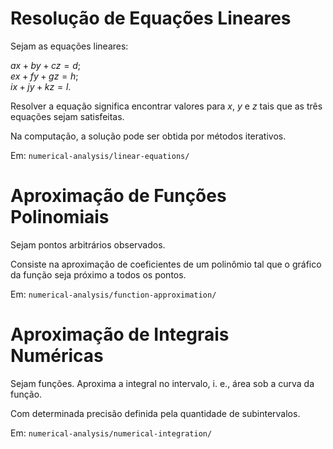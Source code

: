 # Resolução de Equações Lineares

Sejam as equações lineares:

$ax + by + cz = d;$ \
$ex + fy + gz = h;$ \
$ix + jy + kz = l.$

Resolver a equação significa encontrar valores para $x$, $y$ e $z$ tais que as três equações sejam satisfeitas.

Na computação, a solução pode ser obtida por métodos iterativos.

Em: `numerical-analysis/linear-equations/`

# Aproximação de Funções Polinomiais

Sejam pontos arbitrários observados. 

Consiste na aproximação de coeficientes de um polinômio tal que o gráfico da função seja próximo a todos os pontos.

Em: `numerical-analysis/function-approximation/`

# Aproximação de Integrais Numéricas

Sejam funções. Aproxima a integral no intervalo, i. e., área sob a curva da função. 

Com determinada precisão definida pela quantidade de subintervalos.

Em: `numerical-analysis/numerical-integration/`